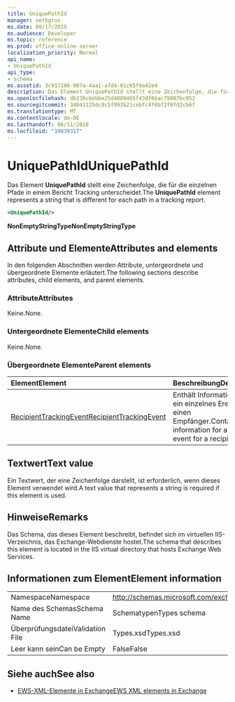 ```yaml
---
title: UniquePathId
manager: sethgros
ms.date: 09/17/2015
ms.audience: Developer
ms.topic: reference
ms.prod: office-online-server
localization_priority: Normal
api_name:
- UniquePathId
api_type:
- schema
ms.assetid: 3c917100-907a-4aa1-a7d4-01c65f9a42e4
description: Das Element UniquePathId stellt eine Zeichenfolge, die für die einzelnen Pfade in einem Bericht Tracking unterscheidet.
ms.openlocfilehash: db238c6ebbe25d4089465f43df6bac79007bc952
ms.sourcegitcommit: 34041125dc8c5f993b21cebfc4f8b72f0fd2cb6f
ms.translationtype: MT
ms.contentlocale: de-DE
ms.lasthandoff: 06/11/2018
ms.locfileid: "19839317"
---
```

# <a name="uniquepathid"></a><span data-ttu-id="1ead5-103">UniquePathId</span><span class="sxs-lookup"><span data-stu-id="1ead5-103">UniquePathId</span></span>

<span data-ttu-id="1ead5-104">Das Element **UniquePathId** stellt eine Zeichenfolge, die für die einzelnen Pfade in einem Bericht Tracking unterscheidet.</span><span class="sxs-lookup"><span data-stu-id="1ead5-104">The **UniquePathId** element represents a string that is different for each path in a tracking report.</span></span> 
  
```XML
<UniquePathId/>
```

 <span data-ttu-id="1ead5-105">**NonEmptyStringType**</span><span class="sxs-lookup"><span data-stu-id="1ead5-105">**NonEmptyStringType**</span></span>
## <a name="attributes-and-elements"></a><span data-ttu-id="1ead5-106">Attribute und Elemente</span><span class="sxs-lookup"><span data-stu-id="1ead5-106">Attributes and elements</span></span>

<span data-ttu-id="1ead5-107">In den folgenden Abschnitten werden Attribute, untergeordnete und übergeordnete Elemente erläutert.</span><span class="sxs-lookup"><span data-stu-id="1ead5-107">The following sections describe attributes, child elements, and parent elements.</span></span>
  
### <a name="attributes"></a><span data-ttu-id="1ead5-108">Attribute</span><span class="sxs-lookup"><span data-stu-id="1ead5-108">Attributes</span></span>

<span data-ttu-id="1ead5-109">Keine.</span><span class="sxs-lookup"><span data-stu-id="1ead5-109">None.</span></span>
  
### <a name="child-elements"></a><span data-ttu-id="1ead5-110">Untergeordnete Elemente</span><span class="sxs-lookup"><span data-stu-id="1ead5-110">Child elements</span></span>

<span data-ttu-id="1ead5-111">Keine.</span><span class="sxs-lookup"><span data-stu-id="1ead5-111">None.</span></span>
  
### <a name="parent-elements"></a><span data-ttu-id="1ead5-112">Übergeordnete Elemente</span><span class="sxs-lookup"><span data-stu-id="1ead5-112">Parent elements</span></span>

|<span data-ttu-id="1ead5-113">**Element**</span><span class="sxs-lookup"><span data-stu-id="1ead5-113">**Element**</span></span>|<span data-ttu-id="1ead5-114">**Beschreibung**</span><span class="sxs-lookup"><span data-stu-id="1ead5-114">**Description**</span></span>|
|:-----|:-----|
|[<span data-ttu-id="1ead5-115">RecipientTrackingEvent</span><span class="sxs-lookup"><span data-stu-id="1ead5-115">RecipientTrackingEvent</span></span>](recipienttrackingevent.md) <br/> |<span data-ttu-id="1ead5-116">Enthält Informationen für ein einzelnes Ereignis für einen Empfänger.</span><span class="sxs-lookup"><span data-stu-id="1ead5-116">Contains information for a single event for a recipient.</span></span>  <br/> |
   
## <a name="text-value"></a><span data-ttu-id="1ead5-117">Textwert</span><span class="sxs-lookup"><span data-stu-id="1ead5-117">Text value</span></span>

<span data-ttu-id="1ead5-118">Ein Textwert, der eine Zeichenfolge darstellt, ist erforderlich, wenn dieses Element verwendet wird.</span><span class="sxs-lookup"><span data-stu-id="1ead5-118">A text value that represents a string is required if this element is used.</span></span>
  
## <a name="remarks"></a><span data-ttu-id="1ead5-119">Hinweise</span><span class="sxs-lookup"><span data-stu-id="1ead5-119">Remarks</span></span>

<span data-ttu-id="1ead5-120">Das Schema, das dieses Element beschreibt, befindet sich im virtuellen IIS-Verzeichnis, das Exchange-Webdienste hostet.</span><span class="sxs-lookup"><span data-stu-id="1ead5-120">The schema that describes this element is located in the IIS virtual directory that hosts Exchange Web Services.</span></span>
  
## <a name="element-information"></a><span data-ttu-id="1ead5-121">Informationen zum Element</span><span class="sxs-lookup"><span data-stu-id="1ead5-121">Element information</span></span>

|||
|:-----|:-----|
|<span data-ttu-id="1ead5-122">Namespace</span><span class="sxs-lookup"><span data-stu-id="1ead5-122">Namespace</span></span>  <br/> |http://schemas.microsoft.com/exchange/services/2006/types  <br/> |
|<span data-ttu-id="1ead5-123">Name des Schemas</span><span class="sxs-lookup"><span data-stu-id="1ead5-123">Schema Name</span></span>  <br/> |<span data-ttu-id="1ead5-124">Schematypen</span><span class="sxs-lookup"><span data-stu-id="1ead5-124">Types schema</span></span>  <br/> |
|<span data-ttu-id="1ead5-125">Überprüfungsdatei</span><span class="sxs-lookup"><span data-stu-id="1ead5-125">Validation File</span></span>  <br/> |<span data-ttu-id="1ead5-126">Types.xsd</span><span class="sxs-lookup"><span data-stu-id="1ead5-126">Types.xsd</span></span>  <br/> |
|<span data-ttu-id="1ead5-127">Leer kann sein</span><span class="sxs-lookup"><span data-stu-id="1ead5-127">Can be Empty</span></span>  <br/> |<span data-ttu-id="1ead5-128">False</span><span class="sxs-lookup"><span data-stu-id="1ead5-128">False</span></span>  <br/> |
   
## <a name="see-also"></a><span data-ttu-id="1ead5-129">Siehe auch</span><span class="sxs-lookup"><span data-stu-id="1ead5-129">See also</span></span>



- [<span data-ttu-id="1ead5-130">EWS-XML-Elemente in Exchange</span><span class="sxs-lookup"><span data-stu-id="1ead5-130">EWS XML elements in Exchange</span></span>](ews-xml-elements-in-exchange.md)

